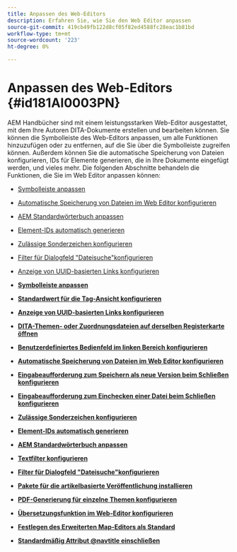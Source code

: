 ```yaml
---
title: Anpassen des Web-Editors
description: Erfahren Sie, wie Sie den Web Editor anpassen
source-git-commit: 419cb49fb122d8cf05f82ed4588fc28eac1b81bd
workflow-type: tm+mt
source-wordcount: '223'
ht-degree: 0%

---
```



# Anpassen des Web-Editors {#id181AI0003PN}

AEM Handbücher sind mit einem leistungsstarken Web-Editor ausgestattet, mit dem Ihre Autoren DITA-Dokumente erstellen und bearbeiten können. Sie können die Symbolleiste des Web-Editors anpassen, um alle Funktionen hinzuzufügen oder zu entfernen, auf die Sie über die Symbolleiste zugreifen können. Außerdem können Sie die automatische Speicherung von Dateien konfigurieren, IDs für Elemente generieren, die in Ihre Dokumente eingefügt werden, und vieles mehr. Die folgenden Abschnitte behandeln die Funktionen, die Sie im Web Editor anpassen können:

- [Symbolleiste anpassen](conf-web-editor-customize-toolbar.md#)
- [Automatische Speicherung von Dateien im Web Editor konfigurieren](auto-save-in-editor.md#)
- [AEM Standardwörterbuch anpassen](customize-aem-custom-dictionary.md#)
- [Element-IDs automatisch generieren](auto-generate-ids.md#)
- [Zulässige Sonderzeichen konfigurieren](conf-special-chars.md#)
- [Filter für Dialogfeld &quot;Dateisuche&quot;konfigurieren](conf-custom-file-filters.md#)
- [Anzeige von UUID-basierten Links konfigurieren](conf-uuid-based-links.md#)

- **[Symbolleiste anpassen](conf-web-editor-customize-toolbar.md)**

- **[Standardwert für die Tag-Ansicht konfigurieren](configure-default-value-tags-view.md)**

- **[Anzeige von UUID-basierten Links konfigurieren](conf-uuid-based-links.md)**

- **[DITA-Themen- oder Zuordnungsdateien auf derselben Registerkarte öffnen](open-dita-files-same-tab.md)**

- **[Benutzerdefiniertes Bedienfeld im linken Bereich konfigurieren](configure-custom-panel.md)**

- **[Automatische Speicherung von Dateien im Web Editor konfigurieren](auto-save-in-editor.md)**

- **[Eingabeaufforderung zum Speichern als neue Version beim Schließen konfigurieren](conf-save-as-new-version-close.md)**

- **[Eingabeaufforderung zum Einchecken einer Datei beim Schließen konfigurieren](conf-checkin-file-close.md)**

- **[Zulässige Sonderzeichen konfigurieren](conf-special-chars.md)**

- **[Element-IDs automatisch generieren](auto-generate-ids.md)**

- **[AEM Standardwörterbuch anpassen](customize-aem-custom-dictionary.md)**

- **[Textfilter konfigurieren](config-text-filters.md)**

- **[Filter für Dialogfeld &quot;Dateisuche&quot;konfigurieren](conf-custom-file-filters.md)**

- **[Pakete für die artikelbasierte Veröffentlichung installieren](configure-article-based-publishing.md)**

- **[PDF-Generierung für einzelne Themen konfigurieren](conf-pdf-generation-dita-ot.md)**

- **[Übersetzungsfunktion im Web-Editor konfigurieren](conf-translation-web-editor.md)**

- **[Festlegen des Erweiterten Map-Editors als Standard](conf-map-editor.md)**

- **[Standardmäßig Attribut @navtitle einschließen](auto-add-navtitle.md)**


